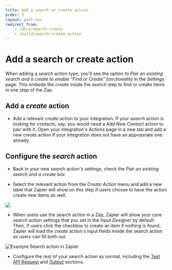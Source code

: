 ```yaml
---
title: Add a search or create action
order: 5
layout: post-toc
redirect_from: 
    - /docs/search-create
    - /build/search-create-action
---
```


# Add a search or create action

When adding a _search_ action type, you'll see the option to _Pair an existing search and a create to enable "Find or Create" functionality_ in the _Settings_ page. This embeds the _create_ inside the _search_ step to find or create items in one step of the Zap.

## Add a _create_ action

* Add a relevant _create_ action to your integration. If your _search_ action is looking for contacts, say, you would need a *Add New Contact* action to pair with it. Open your integration's _Actions_ page in a new tab and add a new _create_ action if your integration does not have an appropriate one already.

## Configure the _search_ action

* Back in your new _search_ action's settings, check the _Pair an existing search and a create_ box

* Select the relevant action from the _Create Action_ menu and add a new label that Zapier will show on this step if users choose to have the action create new items as well.

![](https://cdn.zappy.app/41334f793dfce14d21e6c35361179721.png)

* When users use the search action in a Zap, Zapier will show your core _search_ action settings that you set in the _Input Designer_ by default. Then, if users click the checkbox to create an item if nothing is found, Zapier will load the _create_ action's input fields inside the search action so users can fill both out.

![Example Search action in Zapier](https://cdn.zappy.app/32ba8f867d02cf60cb6c344a0447b5a5.png)

* Configure the rest of your search action as normal, including the [Test API Request](https://platform.zapier.com/build/test-triggers-actions) and [Output](https://platform.zapier.com/build/sample-data) sections. 